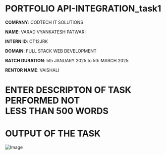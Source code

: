 # PORTFOLIO API-INTEGRATION_task1 

**COMPANY**: CODTECH IT SOLUTIONS

**NAME**: VARAD VYANKATESH PATWARI

**INTERN ID**: CT12JRK

**DOMAIN**: FULL STACK WEB DEVELOPMENT

**BATCH DURATION**: 5th JANUARY 2025 to  5th MARCH 2025

**RENTOR NAME**: VAISHALI


# ENTER DESCRIPTON OF TASK PERFORMED NOT LESS THAN 500 WORDS 


# OUTPUT OF THE TASK 

![Image](https://github.com/user-attachments/assets/7716338c-e4de-4bba-b026-1199a9b64b73)
